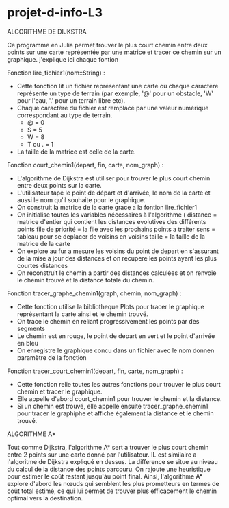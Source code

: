 # projet-d-info-L3


ALGORITHME DE DIJKSTRA 

Ce programme en Julia permet trouver le plus court chemin entre deux points sur une carte représentée par une matrice  et tracer ce chemin sur un graphique. j'explique ici chaque fontion


Fonction lire_fichier1(nom::String) :
        
  - Cette fonction lit un fichier représentant une carte où chaque caractère représente un type de terrain (par exemple, '@' pour un obstacle,  'W' pour l'eau, '.'    pour un terrain libre etc).
  - Chaque caractère du fichier est remplacé par une valeur numérique correspondant au type de terrain.
       -  @ = 0
       -  S = 5
       - W  = 8 
       - T ou . = 1
  - La taille de la matrice  est celle de la carte.

   
Fonction court_chemin1(depart, fin, carte, nom_graph) :
         
   - L'algorithme de Dijkstra est utiliser pour trouver le plus court chemin entre deux points sur la carte.
   - L'utilisateur tape le point de départ et d'arrivée, le nom de la carte et aussi le nom qu'il souhaite pour le graphique.
   - On construit la matrice de la carte grace a la fontion lire_fichier1
   - On initialise toutes les variables nécessaires à l'algorithme (
        distance =  matrice d'entier qui contient les distances evolutives des différents points 
        file de priorité = la file avec les prochains points a traiter
        sens = tableau pour se deplacer de voisins en voisins
        taille = la taille de la matrice de la carte
   - On explore au fur a mesure les voisins du point de depart en s'assurant de la mise a jour des distances et on recupere les points ayant les plus courtes    distances
  - On reconstruit le chemin a partir des distances calculées et on renvoie le chemin trouvé et la distance totale du chemin.

  
Fonction tracer_graphe_chemin1(graph, chemin, nom_graph) :

  - Cette fonction utilise la bibliotheque Plots pour tracer le graphique représentant la carte ainsi et le chemin trouvé.
  - On trace le chemin en reliant progressivement les points par des segments
  - Le chemin est en rouge, le point de depart en vert et le point d'arrivée en bleu
  - On enregistre le graphique concu dans un fichier avec le nom donnen paramètre de la fonction
    

   
Fonction tracer_court_chemin1(depart, fin, carte, nom_graph) :
        
   - Cette fonction relie toutes les autres fonctions pour trouver le plus court chemin et tracer le graphique.
   - Elle appelle d'abord court_chemin1 pour trouver le chemin et la distance.
   - Si un chemin est trouvé, elle appelle ensuite tracer_graphe_chemin1 pour tracer le graphiphe et affiche également la distance et le chemin trouvé.


ALGORITHME A*

Tout comme Dijkstra, l'algorithme A* sert a trouver le plus court chemin entre 2 points sur une carte donné par l'utilisateur. IL est similaire a l'algoritme  de Dijkstra expliqué en dessus. La difference se situe au niveau du calcul de la distance des points parcouru. On rajoute une heuristique pour estimer le coût restant jusqu'àu point final. Ainsi, l'algorithme A* explore d'abord les nœuds qui semblent les plus prometteurs en termes de coût total estimé, ce qui lui permet de trouver plus efficacement le chemin optimal vers la destination.


